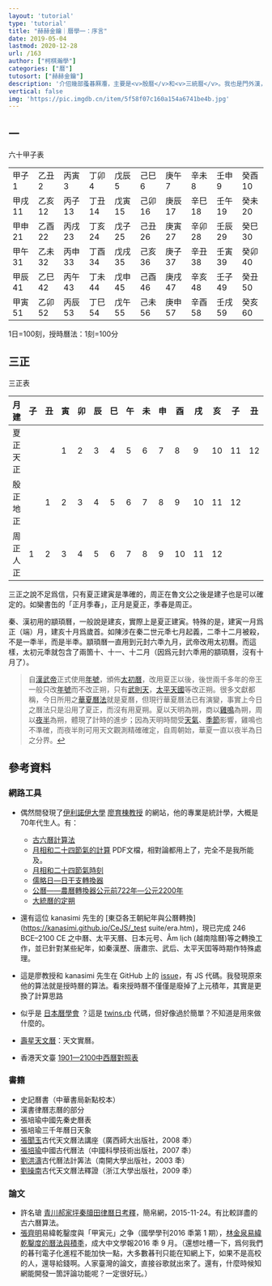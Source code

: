 ```yaml
---
layout: 'tutorial'
type: 'tutorial'
title: "赫赫金鑰｜曆學一：序言"
date: 2019-05-04
lastmod: 2020-12-28
url: /163
author: ["柯棋瀚學"]
categories: ["曆"]
tutosort: ["赫赫金鑰"]
description: '介佋幾部蚤㫷厤灋，主要是<v>殷曆</v>和<v>三統曆</v>。我也是門外漢，敬請方家指正。'
vertical: false
img: 'https://pic.imgdb.cn/item/5f58f07c160a154a6741be4b.jpg'
---
```


## 一

六十甲子表

|        |        |        |        |        |        |        |        |        |        |
| ------ | ------ | ------ | ------ | ------ | ------ | ------ | ------ | ------ | ------ |
| 甲子1  | 乙丑2  | 丙寅3  | 丁卯4  | 戊辰5  | 己巳6  | 庚午7  | 辛未8  | 壬申9  | 癸酉10 |
| 甲戌11 | 乙亥12 | 丙子13 | 丁丑14 | 戊寅15 | 己卯16 | 庚辰17 | 辛巳18 | 壬午19 | 癸未20 |
| 甲申21 | 乙酉22 | 丙戌23 | 丁亥24 | 戊子25 | 己丑26 | 庚寅27 | 辛卯28 | 壬辰29 | 癸巳30 |
| 甲午31 | 乙未32 | 丙申33 | 丁酉34 | 戊戌35 | 己亥36 | 庚子37 | 辛丑38 | 壬寅39 | 癸卯40 |
| 甲辰41 | 乙巳42 | 丙午43 | 丁未44 | 戊申45 | 己酉46 | 庚戌47 | 辛亥48 | 壬子49 | 癸丑50 |
| 甲寅51 | 乙卯52 | 丙辰53 | 丁巳54 | 戊午55 | 己未56 | 庚申57 | 辛酉58 | 壬戌59 | 癸亥60 |

1日=100刻，<v>授時曆</v>法：1刻=100分

##  三正

三正表

| 月建     | 子   | 丑   | 寅   | 卯   | 辰   | 巳   | 午   | 未   | 申   | 酉   | 戌   | 亥   | 子   | 丑   |
| -------- | ---- | ---- | ---- | ---- | ---- | ---- | ---- | ---- | ---- | ---- | ---- | ---- | ---- | ---- |
| 夏正天正 |      |      | 1    | 2    | 3    | 4    | 5    | 6    | 7    | 8    | 9    | 10   | 11   | 12   |
| 殷正地正 |      | 1    | 2    | 3    | 4    | 5    | 6    | 7    | 8    | 9    | 10   | 11   | 12   |      |
| 周正人正 | 1    | 2    | 3    | 4    | 5    | 6    | 7    | 8    | 9    | 10   | 11   | 12   |      |      |

三正之說不足爲信，只有夏正建寅是準確的，周正在魯文公之後是建子也是可以確定的。如欒書缶的「正月季春」，正月是夏正，季春是周正。

秦、漢初用的顓頊曆，一般說是建亥，實際上是夏正建寅。特殊的是，建寅一月爲正（端）月，建亥十月爲歲首。如陳涉在秦二世元秊七月起義，二秊十二月被殺，不是一秊半，而是半秊。顓頊曆一直用到元封六秊九月，武帝改用太初曆。而這樣，太初元秊就包含了兩箇十、十一、十二月（因爲元封六秊用的顓頊曆，沒有十月了）。

> 自[漢武帝](https://zh.wikipedia.org/wiki/汉武帝)正式使用[年號](https://zh.wikipedia.org/wiki/年号)，頒佈[太初曆](https://zh.wikipedia.org/wiki/太初曆)，改用夏正以後，後世兩千多年的帝王一般只改[年號](https://zh.wikipedia.org/wiki/年号)而不改正朔，只有[武則天](https://zh.wikipedia.org/wiki/武则天)，[太平天國](https://zh.wikipedia.org/wiki/太平天国)等改正朔。很多文獻都稱，今日所用之[華夏曆法](https://zh.wikipedia.org/wiki/華夏曆法)就是夏曆，但現行華夏曆法已有演變，事實上今日之曆法只是沿用了夏正，而沒有用夏朔。夏以天明為朔，商以[雞鳴](https://zh.wikipedia.org/wiki/雞鳴)為朔，周以[夜半](https://zh.wikipedia.org/wiki/夜半)為朔，體現了計時的進步；因為天明時間受[天氣](https://zh.wikipedia.org/wiki/天气)、[季節](https://zh.wikipedia.org/wiki/季节)影響，雞鳴也不準確，而夜半則可用天文觀測精確確定，自周朝始，華夏一直以夜半為日之分界。[↩](https://zh.wikipedia.org/zh-hant/%E6%AD%A3%E6%9C%94)

## 參考資料

### 網路工具

- 偶然間發現了<u>伊利諾伊大學</u> [廖育棟教授](https://publish.illinois.edu/ytliu/) 的網站，他的專業是統計學，大概是70年代生人。有：

  - [古六曆計算法](c)
  - [月相和二十四節氣的計算](https://ytliu0.github.io/ChineseCalendar/docs/sunMoon_chinese.pdf) PDF文檔，相對論都用上了，完全不是我所能及。
  - [月相和二十四節氣時刻](https://ytliu0.github.io/ChineseCalendar/sunMoon_chinese.html)
  - [儒略日—日干支轉換器](https://ytliu0.github.io/ChineseCalendar/Julian_chinese.html)
  - [公曆——農曆轉換器公元前722年—公元2200年](https://ytliu0.github.io/ChineseCalendar/index_chinese.html)
  - [大統曆的定朔](https://ytliu0.github.io/ChineseCalendar/MingCalendar_simp.html)
- 還有這位 kanasimi 先生的 [東亞各王朝紀年與公曆轉換](https://kanasimi.github.io/CeJS/_test suite/era.htm)，現已完成 246 BCE–2100 CE 之中曆、太平天曆、日本元号、Âm lịch (越南陰曆)等之轉換工作，並已針對某些紀年，如秦漢歷、唐肅宗、武后、太平天囯等時期作特殊處理。
- 這是廖教授和 kanasimi 先生在 GitHub 上的 [issue](https://github.com/ytliu0/ChineseCalendar/issues/2)，有 JS 代碼。我發現原來他的算法就是授時曆的算法。看來授時曆不僅僅是廢掉了上元積年，其實是更換了計算思路
- 似乎是 [日本曆學會](https://www.asahi-net.or.jp/~dd6t-sg/) ？這是 [twins.rb](https://github.com/suchowan/when_exe/blob/e21141c61740c636ce6fbad65c980572253af6ef/lib/when_exe/region/chinese/twins.rb#L106) 代碼，但好像過於簡單？不知道是用來做什麼的。
- [壽星天文曆](http://www.nongli.net/sxwnl/)：天文實曆。
- 香港天文臺 [1901—2100中西曆對照表](https://www.weather.gov.hk/tc/gts/time/conversion.htm)

### 書籍

- <v>史記</v><v>曆書</v>（中華書局新點校本）
- <v>漢書</v><v>律曆志</v>曆的部分
- 張培瑜<v>中國先秦史曆表</v>
- 張培瑜<v>三千年曆日天象</v>
- <u>張聞玉</u><v>古代天文曆法講座</v>（廣西師大出版社，2008 秊）
- <u>張培瑜</u><v>中國古代曆法</v>（中國科學技術出版社，2007 秊）
- <u>劉洪濤</u><v>古代曆法計筭法</v>（南開大學出版社，2003 秊）
- <u>劉操南</u><v>古代天文曆法釋證</v>（浙江大學出版社，2009 秊）

### 論文

- 許名瑲 [青川郝家坪秦牘<v>田律</v>曆日考釋](http://www.bsm.org.cn/show_article.php?id=2372)，簡帛網，2015-11-24。有比較詳盡的古六曆算法。
- <u>張齊明</u><v>易緯乾鑿度與「甲寅元」之争</v>（<v>國學學刊</v>2016 秊第 1 期），<u>林金泉</u>[<v>易緯乾鑿度的曆法與積秊</v>](http://bec001.web3.ncku.edu.tw/var/file/142/1142/img/2248/5401.pdf)，<v>成大中文學報</v>2016 秊 9 月。（還想吐槽一下，爲何我們的㫷刊電子化進程不能加快一點，大多數㫷刊只能在知網上下，如果不是高校的人，還㝵給錢啊。人家臺灣的論文，直接谷歌就出來了。還有，什麼時候知網能開發一箇評論功能呢？一定很好玩。）